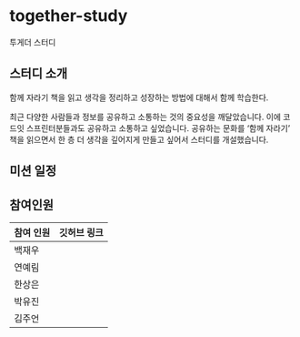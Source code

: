 # together-study
투게더 스터디

## 스터디 소개
함께 자라기 책을 읽고 생각을 정리하고 성장하는 방법에 대해서 함께 학습한다.

최근 다양한 사람들과 정보를 공유하고 소통하는 것의 중요성을 깨달았습니다. 이에 코드잇 스프린터분들과도 공유하고 소통하고 싶었습니다. 공유하는 문화를 ‘함께 자라기’ 책을 읽으면서 한 층 더 생각을 깊어지게 만들고 싶어서 스터디를 개설했습니다.  

## 미션 일정

## 참여인원
| 참여 인원 | 깃허브 링크 |
|----------|-------------|
|백재우 | |
|연예림 | |
|한상은 | |
|박유진 | |
|김주언 | |
